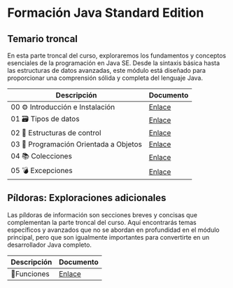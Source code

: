 # Formación Java Standard Edition



## Temario troncal

En esta parte troncal del curso, exploraremos los fundamentos y conceptos esenciales de la programación en Java SE. Desde la sintaxis básica hasta las estructuras de datos avanzadas, este módulo está diseñado para proporcionar una comprensión sólida y completa del lenguaje Java. 

| Descripción                   | Documento                                        |
| ----------------------------- | ------------------------------------------------- |
| 00 ⚙️ Introducción e Instalación | [Enlace](md/troncal/00-intro.md) |
| 01 🗃️ Tipos de datos | [Enlace](md/troncal/01-tipos.md) |
| 02 🔁 Estructuras de control | [Enlace](md/troncal/02-estructuras.md) |
| 03 🧱 Programación Orientada a Objetos | [Enlace](md/troncal/03-poo.md) |
| 04 📚 Colecciones | [Enlace](md/troncal/04-colecciones.md) |
| 05 💣 Excepciones | [Enlace](md/troncal/05-excepciones.md) |



## Píldoras: Exploraciones adicionales

Las píldoras de información son secciones breves y concisas que complementan la parte troncal del curso. Aquí encontrarás temas específicos y avanzados que no se abordan en profundidad en el módulo principal, pero que son igualmente importantes para convertirte en un desarrollador Java completo.

| Descripción | Documento                               |
| ----------- | --------------------------------------- |
| 🧩Funciones  | [Enlace](md/pildoras/funciones.md) |



